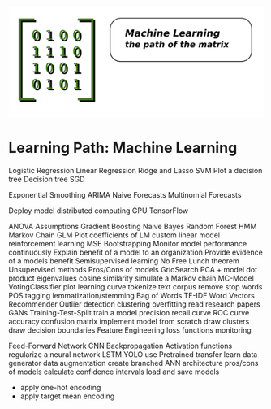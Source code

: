 
![](path_matrix.png)

# Learning Path: Machine Learning

Logistic Regression
Linear Regression
Ridge and Lasso
SVM
Plot a decision tree
Decision tree
SGD

Exponential Smoothing
ARIMA
Naive Forecasts
Multinomial Forecasts

Deploy model
distributed computing
GPU
TensorFlow

ANOVA
Assumptions
Gradient Boosting
Naive Bayes
Random Forest
HMM
Markov Chain
GLM
Plot coefficients of LM
custom linear model
reinforcement learning
MSE
Bootstrapping
Monitor model performance continuously
Explain benefit of a model to an organization
Provide evidence of a models benefit
Semisupervised learning
No Free Lunch theorem
Unsupervised methods
Pros/Cons of models
GridSearch
PCA + model
dot product
eigenvalues
cosine similarity
simulate a Markov chain
MC-Model
VotingClassifier
plot learning curve
tokenize text corpus
remove stop words
POS tagging
lemmatization/stemming
Bag of Words
TF-IDF
Word Vectors
Recommender
Outlier detection
clustering
overfitting
read research papers
GANs
Training-Test-Split
train a model
precision recall curve
ROC curve
accuracy
confusion matrix
implement model from scratch
draw clusters
draw decision boundaries
Feature Engineering
loss functions
monitoring

Feed-Forward Network
CNN
Backpropagation
Activation functions
regularize a neural network
LSTM
YOLO
use Pretrained
transfer learn
data generator
data augmentation
create branched ANN architecture
pros/cons of models
calculate confidence intervals
load and save models

* apply one-hot encoding
* apply target mean encoding
